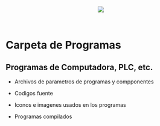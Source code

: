 <br/>
<p align="center">
  <img src="https://avatars2.githubusercontent.com/u/15052789?v=3&s=200">
</p>
<br/>

# Carpeta de Programas

## Programas de Computadora, PLC, etc. 

* Archivos de parametros de programas y compponentes

* Codigos fuente

* Iconos e imagenes usados en los programas

* Programas compilados

